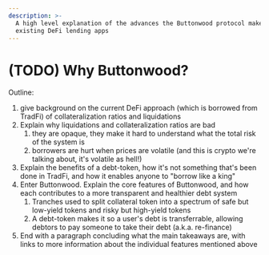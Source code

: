 ```yaml
---
description: >-
  A high level explanation of the advances the Buttonwood protocol makes to
  existing DeFi lending apps
---
```


# (TODO) Why Buttonwood?

Outline:

1. give background on the current DeFi approach (which is borrowed from TradFi) of collateralization ratios and liquidations
2. Explain why liquidations and collateralization ratios are bad
   1. they are opaque, they make it hard to understand what the total risk of the system is
   2. borrowers are hurt when prices are volatile (and this is crypto we're talking about, it's volatile as hell!)
3. Explain the benefits of a debt-token, how it's not something that's been done in TradFi, and how it enables anyone to "borrow like a king"
4. Enter Buttonwood. Explain the core features of Buttonwood, and how each contributes to a more transparent and healthier debt system
   1. Tranches used to split collateral token into a spectrum of safe but low-yield tokens and risky but high-yield tokens
   2. A debt-token makes it so a user's debt is transferrable, allowing debtors to pay someone to take their debt (a.k.a. re-finance)
5. End with a paragraph concluding what the main takeaways are, with links to more information about the individual features mentioned above
